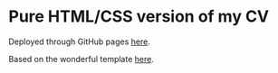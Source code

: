# Pure HTML/CSS version of my CV

Deployed through GitHub pages [here](https://folinimarc.github.io/cv/).

Based on the wonderful template [here](https://gist.github.com/Iftimie/2e358c4720d6d790c837bf01ac6b4b54).
